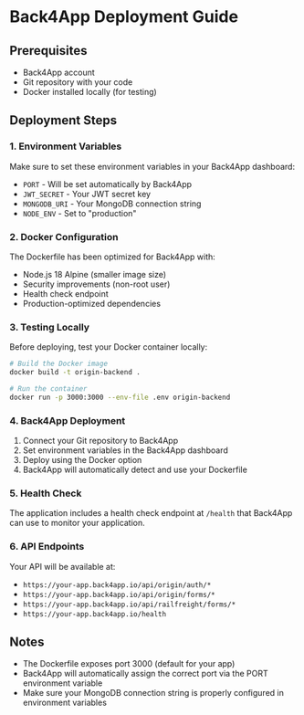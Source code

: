 # Back4App Deployment Guide

## Prerequisites
- Back4App account
- Git repository with your code
- Docker installed locally (for testing)

## Deployment Steps

### 1. Environment Variables
Make sure to set these environment variables in your Back4App dashboard:
- `PORT` - Will be set automatically by Back4App
- `JWT_SECRET` - Your JWT secret key
- `MONGODB_URI` - Your MongoDB connection string
- `NODE_ENV` - Set to "production"

### 2. Docker Configuration
The Dockerfile has been optimized for Back4App with:
- Node.js 18 Alpine (smaller image size)
- Security improvements (non-root user)
- Health check endpoint
- Production-optimized dependencies

### 3. Testing Locally
Before deploying, test your Docker container locally:
```bash
# Build the Docker image
docker build -t origin-backend .

# Run the container
docker run -p 3000:3000 --env-file .env origin-backend
```

### 4. Back4App Deployment
1. Connect your Git repository to Back4App
2. Set environment variables in the Back4App dashboard
3. Deploy using the Docker option
4. Back4App will automatically detect and use your Dockerfile

### 5. Health Check
The application includes a health check endpoint at `/health` that Back4App can use to monitor your application.

### 6. API Endpoints
Your API will be available at:
- `https://your-app.back4app.io/api/origin/auth/*`
- `https://your-app.back4app.io/api/origin/forms/*`
- `https://your-app.back4app.io/api/railfreight/forms/*`
- `https://your-app.back4app.io/health`

## Notes
- The Dockerfile exposes port 3000 (default for your app)
- Back4App will automatically assign the correct port via the PORT environment variable
- Make sure your MongoDB connection string is properly configured in environment variables
